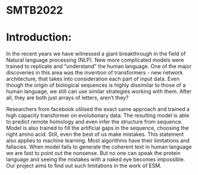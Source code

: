 # SMTB2022

# Introduction:
In the recent years we have witnessed a giant breakthrough in the field of Natural language processing (NLP). New more complicated models were trained to replicate and “understand” the human language. One of the major discoveries in this area was the invention of transformers - new network architecture, that takes into consideration each part of input data.
Even though the origin of biological sequences is highly dissimilar to those of a human language, we still can use similar strategies working with them. After all, they are both just arrays of letters, aren’t they?

Researchers from facebook utilised the exact same approach and trained a high capacity transformer on evolutionary data. The resulting model is able to predict remote homology and even infer the structure from sequence. Model is also trained to fill the artificial gaps in the sequence, choosing the right amino acid.
Still, even the best of us make mistakes. This statement also applies to machine learning. Most algorithms have their limitations and fallacies. When model fails to generate the coherent text in human language we are fast to point out the nonsense. But no one can speak the protein language and seeing the mistakes with a naked eye becomes impossible. Our project aims to find out such limitations in the work of ESM. 
